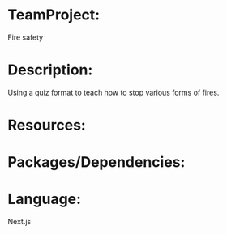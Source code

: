 # TeamProject: 
Fire safety

# Description:
Using a quiz format to teach how to stop various forms of fires.

# Resources:

# Packages/Dependencies:

# Language:
Next.js
